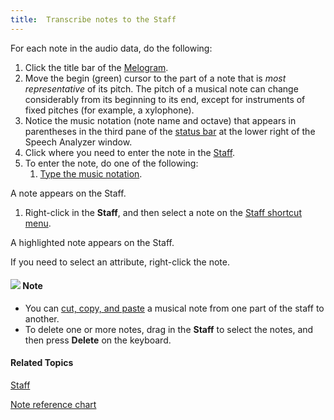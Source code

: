 ```yaml
---
title:  Transcribe notes to the Staff
---
```


For each note in the audio data, do the following:

1. Click the title bar of the [Melogram](melogram).
1. Move the begin (green) cursor to the part of a note that is *most representative* of its pitch. The pitch of a musical note can change considerably from its beginning to its end, except for instruments of fixed pitches (for example, a xylophone).
1. Notice the music notation (note name and octave) that appears in parentheses in the third pane of the [status bar](../../../tools/status-bar) at the lower right of the Speech Analyzer window.
1. Click where you need to enter the note in the [Staff](staff).
1. To enter the note, do one of the following:
   1. [Type the music notation](notation).

A note appears on the Staff.

1. Right-click in the **Staff**, and then select a note on the [Staff shortcut menu](staff-shortcut-menu).

A highlighted note appears on the Staff.

If you need to select an attribute, right-click the note.

#### ![](../../../../../images/001.png) **Note**
- You can [cut, copy, and paste](../../../edit/cut-copy-paste) a musical note from one part of the staff to another.
- To delete one or more notes, drag in the **Staff** to select the notes, and then press **Delete** on the keyboard.

#### **Related Topics**
[Staff](staff)

[Note reference chart](note-reference-chart)


